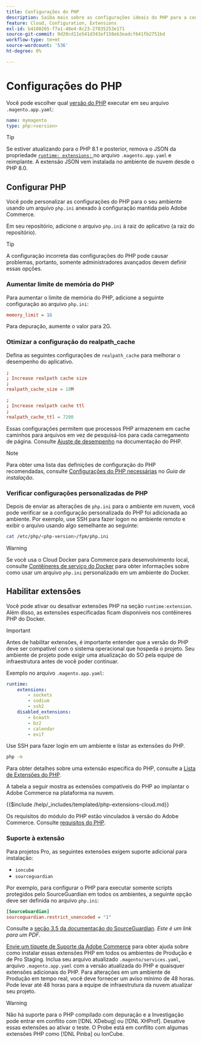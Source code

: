 ```yaml
---
title: Configurações do PHP
description: Saiba mais sobre as configurações ideais do PHP para a configuração de aplicativos do Commerce na infraestrutura de nuvem.
feature: Cloud, Configuration, Extensions
exl-id: b4180265-f7a1-48e4-8c23-27835253e171
source-git-commit: 9d20cd11e541d343af158eb3eadcf641fb2751bd
workflow-type: tm+mt
source-wordcount: '536'
ht-degree: 0%

---
```


# Configurações do PHP

Você pode escolher qual [versão do PHP](https://experienceleague.adobe.com/docs/commerce-operations/installation-guide/system-requirements.html) executar em seu arquivo `.magento.app.yaml`:

```yaml
name: mymagento
type: php:<version>
```

>[!TIP]
>
>Se estiver atualizando para o PHP 8.1 e posterior, remova o JSON da propriedade [`runtime: extensions:` ](properties.md#runtime) no arquivo `.magento.app.yaml` e reimplante. A extensão JSON vem instalada no ambiente de nuvem desde o PHP 8.0.

## Configurar PHP

Você pode personalizar as configurações do PHP para o seu ambiente usando um arquivo `php.ini` anexado à configuração mantida pelo Adobe Commerce.

Em seu repositório, adicione o arquivo `php.ini` à raiz do aplicativo (a raiz do repositório).

>[!TIP]
>
>A configuração incorreta das configurações do PHP pode causar problemas, portanto, somente administradores avançados devem definir essas opções.

### Aumentar limite de memória do PHP

Para aumentar o limite de memória do PHP, adicione a seguinte configuração ao arquivo `php.ini`:

```ini
memory_limit = 1G
```

Para depuração, aumente o valor para 2G.

### Otimizar a configuração do realpath_cache

Defina as seguintes configurações de `realpath_cache` para melhorar o desempenho do aplicativo.

```conf
;
; Increase realpath cache size
;
realpath_cache_size = 10M

;
; Increase realpath cache ttl
;
realpath_cache_ttl = 7200
```

Essas configurações permitem que processos PHP armazenem em cache caminhos para arquivos em vez de pesquisá-los para cada carregamento de página. Consulte [Ajuste de desempenho](https://www.php.net/manual/en/ini.core.php) na documentação do PHP.

>[!NOTE]
>
>Para obter uma lista das definições de configuração do PHP recomendadas, consulte [Configurações do PHP necessárias](https://experienceleague.adobe.com/docs/commerce-operations/installation-guide/prerequisites/php-settings.html) no _Guia de instalação_.

### Verificar configurações personalizadas de PHP

Depois de enviar as alterações de `php.ini` para o ambiente em nuvem, você pode verificar se a configuração personalizada do PHP foi adicionada ao ambiente. Por exemplo, use SSH para fazer logon no ambiente remoto e exibir o arquivo usando algo semelhante ao seguinte:

```bash
cat /etc/php/<php-version>/fpm/php.ini
```

>[!WARNING]
>
>Se você usa o Cloud Docker para Commerce para desenvolvimento local, consulte [Contêineres de serviço do Docker](https://developer.adobe.com/commerce/cloud-tools/docker/containers/service/#fpm-container) para obter informações sobre como usar um arquivo `php.ini` personalizado em um ambiente do Docker.

## Habilitar extensões

Você pode ativar ou desativar extensões PHP na seção `runtime:extension`. Além disso, as extensões especificadas ficam disponíveis nos contêineres PHP do Docker.

>[!IMPORTANT]
>
>Antes de habilitar extensões, é importante entender que a versão do PHP deve ser compatível com o sistema operacional que hospeda o projeto. Seu ambiente de projeto pode exigir uma atualização do SO pela equipe de infraestrutura antes de você poder continuar.

Exemplo no arquivo `.magento.app.yaml`:

```yaml
runtime:
    extensions:
        - sockets
        - sodium
        - ssh2
    disabled_extensions:
        - bcmath
        - bz2
        - calendar
        - exif
```

Use SSH para fazer login em um ambiente e listar as extensões do PHP.

```bash
php -m
```

Para obter detalhes sobre uma extensão específica do PHP, consulte a [Lista de Extensões do PHP](https://www.php.net/manual/en/extensions.alphabetical.php).

A tabela a seguir mostra as extensões compatíveis do PHP ao implantar o Adobe Commerce na plataforma na nuvem.

{{$include /help/_includes/templated/php-extensions-cloud.md}}

Os requisitos do módulo do PHP estão vinculados à versão do Adobe Commerce. Consulte [requisitos do PHP](https://experienceleague.adobe.com/docs/commerce-operations/installation-guide/prerequisites/php-settings.html).

### Suporte à extensão

Para projetos Pro, as seguintes extensões exigem suporte adicional para instalação:

- `ioncube`
- `sourceguardian`

Por exemplo, para configurar o PHP para executar somente scripts protegidos pelo SourceGuardian em todos os ambientes, a seguinte opção deve ser definida no arquivo `php.ini`:

```ini
[SourceGuardian]
sourceguardian.restrict_unencoded = "1"
```

Consulte a [seção 3.5 da documentação do SourceGuardian](https://sourceguardian.com/demofiles/files/SourceGuardian%20for%20Linux%20User%20Manual.pdf). _Este é um link para um PDF_.

[Envie um tíquete de Suporte da Adobe Commerce](https://experienceleague.adobe.com/docs/commerce-knowledge-base/kb/help-center-guide/magento-help-center-user-guide.html#submit-ticket) para obter ajuda sobre como instalar essas extensões PHP em todos os ambientes de Produção e de Pro Staging. Inclua seu arquivo atualizado `.magento/services.yaml`, arquivo `.magento.app.yaml` com a versão atualizada do PHP e quaisquer extensões adicionais do PHP. Para alterações em um ambiente de Produção em tempo real, você deve fornecer um aviso mínimo de 48 horas. Pode levar até 48 horas para a equipe de infraestrutura da nuvem atualizar seu projeto.

>[!WARNING]
>
>Não há suporte para o PHP compilado com depuração e a Investigação pode entrar em conflito com [!DNL XDebug] ou [!DNL XHProf]. Desative essas extensões ao ativar o teste. O Probe está em conflito com algumas extensões PHP como [!DNL Pinba] ou IonCube.
